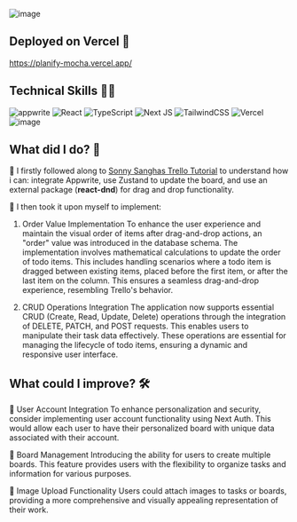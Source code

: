 ![image](https://github.com/calalty/Planify/assets/64406113/999a68af-dbb7-42d7-9ee7-739fe540d820)

## Deployed on Vercel 🚀

https://planify-mocha.vercel.app/

## Technical Skills 👨‍💻

 ![appwrite](https://github.com/calalty/Planify/assets/64406113/9248d010-9271-40b4-980a-dba75b661e68) ![React](https://img.shields.io/badge/react-%2320232a.svg?style=for-the-badge&logo=react&logoColor=%2361DAFB) ![TypeScript](https://img.shields.io/badge/typescript-%23007ACC.svg?style=for-the-badge&logo=typescript&logoColor=white) ![Next JS](https://img.shields.io/badge/Next-black?style=for-the-badge&logo=next.js&logoColor=white) ![TailwindCSS](https://img.shields.io/badge/tailwindcss-%2338B2AC.svg?style=for-the-badge&logo=tailwind-css&logoColor=white) ![Vercel](https://img.shields.io/badge/vercel-%23000000.svg?style=for-the-badge&logo=vercel&logoColor=white) ![image](https://github.com/calalty/Planify/assets/64406113/a4e196ac-e0c7-4aa5-baa0-7eb8e4180b49)


## What did I do? 🤔

🎯 I firstly followed along to [Sonny Sanghas Trello Tutorial](https://www.youtube.com/watch?v=TI2AvfCj5oM) to understand how i can: integrate Appwrite, use Zustand to update the board, and use an external package (**react-dnd**) for drag and drop functionality. 

🎯 I then took it upon myself to implement:

1. Order Value Implementation
To enhance the user experience and maintain the visual order of items after drag-and-drop actions, an "order" value was introduced in the database schema. The implementation involves mathematical calculations to update the order of todo items. This includes handling scenarios where a todo item is dragged between existing items, placed before the first item, or after the last item on the column. This ensures a seamless drag-and-drop experience, resembling Trello's behavior.

2. CRUD Operations Integration
The application now supports essential CRUD (Create, Read, Update, Delete) operations through the integration of DELETE, PATCH, and POST requests. This enables users to manipulate their task data effectively. These operations are essential for managing the lifecycle of todo items, ensuring a dynamic and responsive user interface.

## What could I improve? 🛠️

🎯 User Account Integration
To enhance personalization and security, consider implementing user account functionality using Next Auth. This would allow each user to have their personalized board with unique data associated with their account.

🎯 Board Management
Introducing the ability for users to create multiple boards. This feature provides users with the flexibility to organize tasks and information for various purposes.

🎯 Image Upload Functionality
Users could attach images to tasks or boards, providing a more comprehensive and visually appealing representation of their work.
